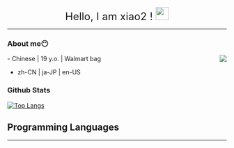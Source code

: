 <center><span style="font-size:24px;" style="text-align: center;"> Hello, I am xiao2 ! </span><img src="https://raw.githubusercontent.com/MartinHeinz/MartinHeinz/master/wave.gif" width="30px"></center>

---

### About me😶
<img align="right" src="https://github-readme-stats.vercel.app/api?username=MuziXiao2&show_icons=true&rank_icon=github&theme=tokyonight">
- Chinese | 19 y.o. | Walmart bag

- zh-CN | ja-JP | en-US

### Github Stats
[![Top Langs](https://github-readme-stats.vercel.app/api/top-langs/?username=MuziXiao2&layout=donut&theme=tokyonight)](https://github.com/anuraghazra/github-readme-stats)
## Programming Languages

---


